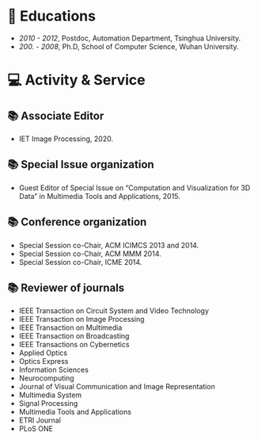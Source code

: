 
# 📖 Educations
- *2010 - 2012*, Postdoc, Automation Department, Tsinghua University. 
- *200. - 2008*, Ph.D, School of Computer Science, Wuhan University. 

# 💻 Activity & Service
## 📚 Associate Editor 
- IET Image Processing, 2020.

## 📚 Special Issue organization
- Guest Editor of Special Issue on “Computation and Visualization for 3D Data” in Multimedia Tools and Applications, 2015.

## 📚 Conference organization
- Special Session co-Chair, ACM ICIMCS 2013 and 2014.
- Special Session co-Chair, ACM MMM 2014.
- Special Session co-Chair, ICME 2014.

## 📚 Reviewer of journals
- IEEE Transaction on Circuit System and Video Technology
- IEEE Transaction on Image Processing
- IEEE Transaction on Multimedia
- IEEE Transaction on Broadcasting
- IEEE Transactions on Cybernetics
- Applied Optics
- Optics Express
- Information Sciences
- Neurocomputing
- Journal of Visual Communication and Image Representation
- Multimedia System
- Signal Processing
- Multimedia Tools and Applications
- ETRI Journal
- PLoS ONE
